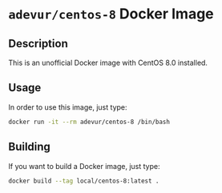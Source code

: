 # `adevur/centos-8` Docker Image

## Description
This is an unofficial Docker image with CentOS 8.0 installed.

## Usage
In order to use this image, just type:
```sh
docker run -it --rm adevur/centos-8 /bin/bash
```

## Building
If you want to build a Docker image, just type:
```sh
docker build --tag local/centos-8:latest .
```
